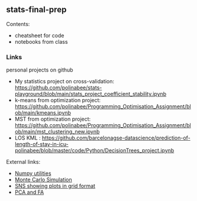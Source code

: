 ## stats-final-prep
Contents:
- cheatsheet for code
- notebooks from class

### Links
personal projects on github
 - My statistics project on cross-validation: https://github.com/polinabee/stats-playground/blob/main/stats_project_coefficient_stability.ipynb
 - k-means from optimization project: https://github.com/polinabee/Programming_Optimisation_Assignment/blob/main/kmeans.ipynb
 - MST from optimization project: https://github.com/polinabee/Programming_Optimisation_Assignment/blob/main/mst_clustering_new.ipynb
 - LOS KML : https://github.com/barcelonagse-datascience/prediction-of-length-of-stay-in-icu-polinabee/blob/master/code/Python/DecisionTrees_project.ipynb

External links:
- [Numpy utilities](https://queirozf.com/entries/numpy-scipy-distributions-and-statistical-operations-examples-reference)
- [Monte Carlo Simulation](https://pbpython.com/monte-carlo.html)
- [SNS showing plots in grid format](https://dev.to/thalesbruno/subplotting-with-matplotlib-and-seaborn-5ei8)
- [PCA and FA](https://scikit-learn.org/stable/auto_examples/decomposition/plot_pca_vs_fa_model_selection.html#sphx-glr-auto-examples-decomposition-plot-pca-vs-fa-model-selection-py)
